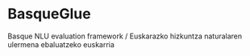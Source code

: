 # BasqueGlue
Basque NLU evaluation framework / Euskarazko hizkuntza naturalaren ulermena ebaluatzeko euskarria
